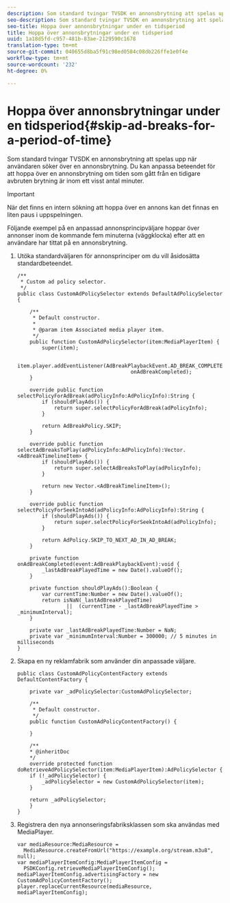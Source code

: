```yaml
---
description: Som standard tvingar TVSDK en annonsbrytning att spelas upp när användaren söker över en annonsbrytning. Du kan anpassa beteendet för att hoppa över en annonsbrytning om tiden som gått från en tidigare avbruten brytning är inom ett visst antal minuter.
seo-description: Som standard tvingar TVSDK en annonsbrytning att spelas upp när användaren söker över en annonsbrytning. Du kan anpassa beteendet för att hoppa över en annonsbrytning om tiden som gått från en tidigare avbruten brytning är inom ett visst antal minuter.
seo-title: Hoppa över annonsbrytningar under en tidsperiod
title: Hoppa över annonsbrytningar under en tidsperiod
uuid: 1a18d5fd-c957-481b-83ae-2129590c1678
translation-type: tm+mt
source-git-commit: 040655d8ba5f91c98ed0584c08db226ffe1e0f4e
workflow-type: tm+mt
source-wordcount: '232'
ht-degree: 0%

---
```



# Hoppa över annonsbrytningar under en tidsperiod{#skip-ad-breaks-for-a-period-of-time}

Som standard tvingar TVSDK en annonsbrytning att spelas upp när användaren söker över en annonsbrytning. Du kan anpassa beteendet för att hoppa över en annonsbrytning om tiden som gått från en tidigare avbruten brytning är inom ett visst antal minuter.

>[!IMPORTANT]
>
>När det finns en intern sökning att hoppa över en annons kan det finnas en liten paus i uppspelningen.

Följande exempel på en anpassad annonsprincipväljare hoppar över annonser inom de kommande fem minuterna (väggklocka) efter att en användare har tittat på en annonsbrytning.

1. Utöka standardväljaren för annonsprinciper om du vill åsidosätta standardbeteendet.

   ```
   /** 
    * Custom ad policy selector. 
    */ 
   public class CustomAdPolicySelector extends DefaultAdPolicySelector { 
   
       /** 
        * Default constructor. 
        * 
        * @param item Associated media player item. 
        */ 
       public function CustomAdPolicySelector(item:MediaPlayerItem) { 
           super(item); 
   
           item.player.addEventListener(AdBreakPlaybackEvent.AD_BREAK_COMPLETED,  
                                        onAdBreakCompleted); 
       } 
   
       override public function selectPolicyForAdBreak(adPolicyInfo:AdPolicyInfo):String { 
           if (shouldPlayAds()) { 
               return super.selectPolicyForAdBreak(adPolicyInfo); 
           } 
   
           return AdBreakPolicy.SKIP; 
       } 
   
       override public function selectAdBreaksToPlay(adPolicyInfo:AdPolicyInfo):Vector.<AdBreakTimelineItem> { 
           if (shouldPlayAds()) { 
               return super.selectAdBreaksToPlay(adPolicyInfo); 
           } 
   
           return new Vector.<AdBreakTimelineItem>(); 
       } 
   
       override public function selectPolicyForSeekIntoAd(adPolicyInfo:AdPolicyInfo):String { 
           if (shouldPlayAds()) { 
               return super.selectPolicyForSeekIntoAd(adPolicyInfo); 
           } 
   
           return AdPolicy.SKIP_TO_NEXT_AD_IN_AD_BREAK; 
       } 
   
       private function onAdBreakCompleted(event:AdBreakPlaybackEvent):void { 
           _lastAdBreakPlayedTime = new Date().valueOf(); 
       } 
   
       private function shouldPlayAds():Boolean { 
           var currentTime:Number = new Date().valueOf(); 
           return isNaN(_lastAdBreakPlayedTime) 
                   ||  (currentTime - _lastAdBreakPlayedTime > _minimumInterval); 
       } 
   
       private var _lastAdBreakPlayedTime:Number = NaN; 
       private var _minimumInterval:Number = 300000; // 5 minutes in milliseconds 
   }
   ```

1. Skapa en ny reklamfabrik som använder din anpassade väljare.

   ```
   public class CustomAdPolicyContentFactory extends DefaultContentFactory { 
   
       private var _adPolicySelector:CustomAdPolicySelector; 
   
       /** 
        * Default constructor. 
        */ 
       public function CustomAdPolicyContentFactory() { 
   
       } 
   
       /** 
       * @inheritDoc 
       */ 
       override protected function doRetrieveAdPolicySelector(item:MediaPlayerItem):AdPolicySelector { 
       if (!_adPolicySelector) { 
           _adPolicySelector = new CustomAdPolicySelector(item); 
       } 
   
       return _adPolicySelector; 
       } 
   }
   ```

1. Registrera den nya annonseringsfabriksklassen som ska användas med MediaPlayer.

   ```
   var mediaResource:MediaResource =  
     MediaResource.createFromUrl("https://example.org/stream.m3u8", null); 
   var mediaPlayerItemConfig:MediaPlayerItemConfig =  
     PSDKConfig.retrieveMediaPlayerItemConfig(); 
   mediaPlayerItemConfig.advertisingFactory = new CustomAdPolicyContentFactory(); 
   player.replaceCurrentResource(mediaResource, mediaPlayerItemConfig);
   ```

